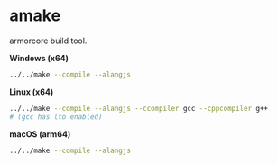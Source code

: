 # amake

armorcore build tool.

**Windows (x64)**
```bash
../../make --compile --alangjs
```

**Linux (x64)**
```bash
../../make --compile --alangjs --ccompiler gcc --cppcompiler g++
# (gcc has lto enabled)
```

**macOS (arm64)**
```bash
../../make --compile --alangjs
```
